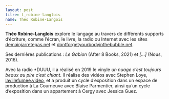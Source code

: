 ```yaml
---
layout: post
titre: t_robine-langlois
name: Théo Robine-Langois
---
```

**Théo Robine-Langlois** explore le langage au travers de différents supports d’écriture, comme l’écran, le livre, la radio ou Internet avec les sites [demainjarretepas.net](demainjarretepas.net) et [dontforgetyourbodyinthebubble.net](dontforgetyourbodyinthebubble.net).

Ses dernières publications : *Le Gabion* (After 8 Books, 2021) et *\[…]* (Nous, 2016).

Avec la radio *DUUU, il a réalisé en 2019 le vinyle *un nuage c’est toujours beaux au pire c’est chiant*. Il réalise des vidéos avec Stephen Loye, [lavillefumee.video](lavillefumee.video), et a produit un cycle d’exposition dans un espace de production à La Courneuve avec Blaise Parmentier, ainsi qu’un cycle d’exposition dans un appartement à Cergy avec Jessica Guez.
